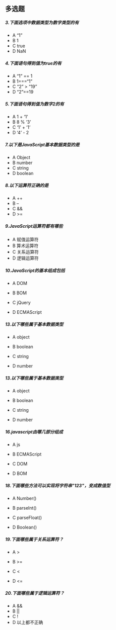 ## 多选题

##### 3.下面选项中数据类型为数字类型的有

- A “1”
- B 1
- C true
- D NaN





##### 4.下面语句得到值为true的有

- A “1” == 1
- B 1===“1”
- C “2” > “19”
- D “2”==19





##### 5.下面语句得到值为数字2的有

- A 1 + ‘1’
- B 8 % ‘3’
- C ‘1’ + ‘1’
- D ‘4’ - 2





##### 7.以下是JavaScript基本数据类型的是

- A Object
- B number
- C string
- D boolean





##### 8.以下运算符正确的是

- A ++
- B –
- C &&
- D >=



##### 9.JavaScript运算符都有哪些

- A 赋值运算符
- B 算术运算符
- C 关系运算符
- D 逻辑运算符



##### 10.JavaScript的基本组成包括

- A DOM

- B BOM

- C jQuery

- D ECMAScript

  

##### 13.以下哪些属于基本数据类型

- A object

- B boolean

- C string

- D number

  

##### 13.以下哪些属于基本数据类型

- A object

- B boolean

- C string

- D number

  

##### 16.javascript由哪几部分组成

- A js

- B ECMAScript

- C DOM

- D BOM

  

##### 18.下面哪些方法可以实现将字符串"123"，变成数值型

- A Number()

- B parseInt()

- C parseFloat()

- D Boolean()

  

##### 19.下面哪些属于关系运算符？

- A >

- B >=

- C <

- D <=

  

##### 20.下面哪些属于逻辑运算符？

- A &&
- B ||
- C !
- D 以上都不正确

